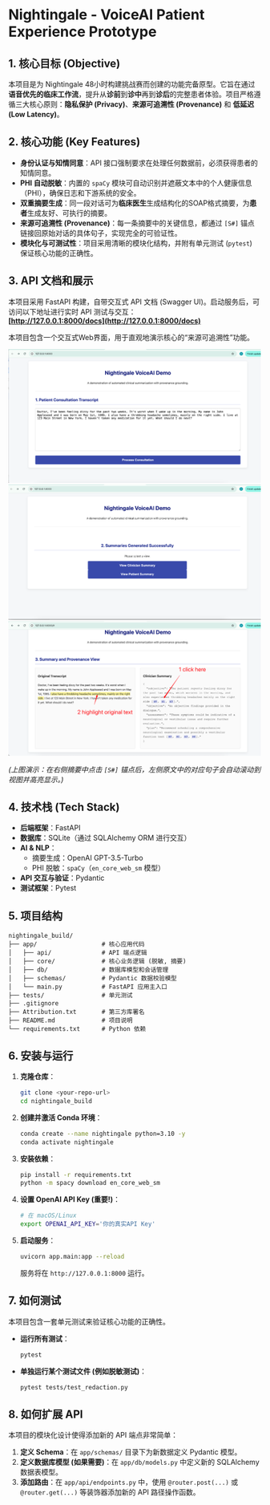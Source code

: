 # Nightingale - VoiceAI Patient Experience Prototype

## 1. 核心目标 (Objective)
本项目是为 Nightingale 48小时构建挑战赛而创建的功能完备原型。它旨在通过**语音优先的临床工作流**，提升从**诊前**到**诊中**再到**诊后**的完整患者体验。项目严格遵循三大核心原则：**隐私保护 (Privacy)**、**来源可追溯性 (Provenance)** 和 **低延迟 (Low Latency)**。


## 2. 核心功能 (Key Features)
- **身份认证与知情同意**：API 接口强制要求在处理任何数据前，必须获得患者的知情同意。
- **PHI 自动脱敏**：内置的 `spaCy` 模块可自动识别并遮蔽文本中的个人健康信息（PHI），确保日志和下游系统的安全。
- **双重摘要生成**：同一段对话可为**临床医生**生成结构化的SOAP格式摘要，为**患者**生成友好、可执行的摘要。
- **来源可追溯性 (Provenance)**：每一条摘要中的关键信息，都通过 `[S#]` 锚点链接回原始对话的具体句子，实现完全的可验证性。
- **模块化与可测试性**：项目采用清晰的模块化结构，并附有单元测试 (`pytest`) 保证核心功能的正确性。


## 3. API 文档和展示
本项目采用 FastAPI 构建，自带交互式 API 文档 (Swagger UI)。启动服务后，可访问以下地址进行实时 API 测试与交互：  
**[http://127.0.0.1:8000/docs](http://127.0.0.1:8000/docs)**  


本项目包含一个交互式Web界面，用于直观地演示核心的“来源可追溯性”功能。

![Provenance Highlighting Demo](static/img_1.png)
![Provenance Highlighting Demo](static/img_2.png)
![Provenance Highlighting Demo](static/img_3.png)

*(上图演示：在右侧摘要中点击 `[S#]` 锚点后，左侧原文中的对应句子会自动滚动到视图并高亮显示。)*



## 4. 技术栈 (Tech Stack)
- **后端框架**：FastAPI
- **数据库**：SQLite（通过 SQLAlchemy ORM 进行交互）
- **AI & NLP**：
  - 摘要生成：OpenAI GPT-3.5-Turbo
  - PHI 脱敏：`spaCy`（`en_core_web_sm` 模型）
- **API 交互与验证**：Pydantic
- **测试框架**：Pytest


## 5. 项目结构
```
nightingale_build/
├── app/                  # 核心应用代码
│   ├── api/              # API 端点逻辑
│   ├── core/             # 核心业务逻辑 (脱敏, 摘要)
│   ├── db/               # 数据库模型和会话管理
│   ├── schemas/          # Pydantic 数据校验模型
│   └── main.py           # FastAPI 应用主入口
├── tests/                # 单元测试
├── .gitignore
├── Attribution.txt       # 第三方库署名
├── README.md             # 项目说明
└── requirements.txt      # Python 依赖
```


## 6. 安装与运行
1. **克隆仓库**：
   ```bash
   git clone <your-repo-url>
   cd nightingale_build
   ```

2. **创建并激活 Conda 环境**：
   ```bash
   conda create --name nightingale python=3.10 -y
   conda activate nightingale
   ```

3. **安装依赖**：
   ```bash
   pip install -r requirements.txt
   python -m spacy download en_core_web_sm
   ```

4. **设置 OpenAI API Key (重要!)**：
   ```bash
   # 在 macOS/Linux
   export OPENAI_API_KEY='你的真实API Key'
   ```

5. **启动服务**：
   ```bash
   uvicorn app.main:app --reload
   ```
   服务将在 `http://127.0.0.1:8000` 运行。


## 7. 如何测试
本项目包含一套单元测试来验证核心功能的正确性。
- **运行所有测试**：
  ```bash
  pytest
  ```
- **单独运行某个测试文件 (例如脱敏测试)**：
  ```bash
  pytest tests/test_redaction.py
  ```


## 8. 如何扩展 API
本项目的模块化设计使得添加新的 API 端点非常简单：
1. **定义 Schema**：在 `app/schemas/` 目录下为新数据定义 Pydantic 模型。
2. **定义数据库模型 (如果需要)**：在 `app/db/models.py` 中定义新的 SQLAlchemy 数据表模型。
3. **添加路由**：在 `app/api/endpoints.py` 中，使用 `@router.post(...)` 或 `@router.get(...)` 等装饰器添加新的 API 路径操作函数。



